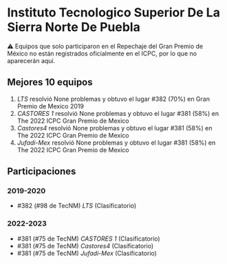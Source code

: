 # Instituto Tecnologico Superior De La Sierra Norte De Puebla

:warning: Equipos que solo participaron en el Repechaje del Gran Premio de México no están registrados oficialmente en el ICPC, por lo que no aparecerán aquí.

## Mejores 10 equipos

1. _LTS_ resolvió None problemas y obtuvo el lugar #382 (70%) en Gran Premio de Mexico 2019
1. _CASTORES 1_ resolvió None problemas y obtuvo el lugar #381 (58%) en The 2022 ICPC Gran Premio de Mexico
1. _Castores4_ resolvió None problemas y obtuvo el lugar #381 (58%) en The 2022 ICPC Gran Premio de Mexico
1. _Jufadi-Mex_ resolvió None problemas y obtuvo el lugar #381 (58%) en The 2022 ICPC Gran Premio de Mexico

## Participaciones

### 2019-2020

- #382 (#98 de TecNM) _LTS_ (Clasificatorio)

### 2022-2023

- #381 (#75 de TecNM) _CASTORES 1_ (Clasificatorio)
- #381 (#75 de TecNM) _Castores4_ (Clasificatorio)
- #381 (#75 de TecNM) _Jufadi-Mex_ (Clasificatorio)



